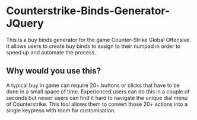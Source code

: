 # Counterstrike-Binds-Generator-JQuery
This is a buy binds generator for the game Counter-Strike Global Offensive. It allows users to create buy binds to assign to their numpad in order to speed up and automate the process.

## Why would you use this?
A typical buy in game can require 20+ buttons or clicks that have to be done in a small space of time. Experienced users can do this in a couple of seconds but newer users can find it hard to navigate the unique dial menu of Counterstrike. This tool allows them to convert those 20+ actions into a single keypress with room for customisation.
